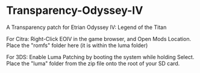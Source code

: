 # Transparency-Odyssey-IV
A Transparency patch for Etrian Odyssey IV: Legend of the Titan


For Citra: 
Right-Click EOIV in the game browser, and Open Mods Location. Place the "romfs" folder here (it is within the luma folder)

For 3DS: 
Enable Luma Patching by booting the system while holding Select.
Place the "luma" folder from the zip file onto the root of your SD card.
